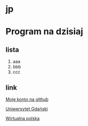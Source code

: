 jp
===

<h1>Program na dzisiaj</h1>

<h2>lista</h2>
<ol>
<li>aaa</li>
<li>bbb</li>
<li>ccc</li>
</ol>

<h2>link</h2>

<a href="http:github.com/mashepo">Moje konto na github</a>

<a href="http://www.ug.edu.pl">Uniwersytet Gdański</a>

<a href="http://www.wp.pl">Wirtualna polska</a>
